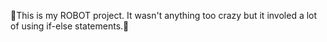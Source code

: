 🤖This is my ROBOT project. It wasn't anything too crazy but it involed a lot of using if-else statements.🤖
